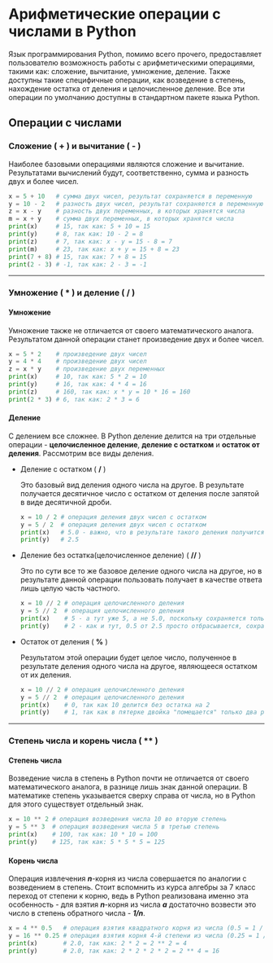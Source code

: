 # Арифметические операции с числами в Python
Язык программирования Python, помимо всего прочего, предоставляет пользователю возможность работы с арифметическими операциями, такими как: сложение, вычитание, умножение, деление.
Также доступны такие специфичные операции, как возведение в степень, нахождение остатка от деления и целочисленное деление. Все эти операции по умолчанию доступны в стандартном пакете языка Python.

## Операции с числами

### Сложение ( **+** ) и вычитание ( **-** ) 

Наиболее базовыми операциями являются сложение и вычитание. Результатами вычислений будут, соответственно, сумма и разность двух и более чисел.

```python
x = 5 + 10   # сумма двух чисел, результат сохраняется в переменную
y = 10 - 2   # разность двух чисел, результат сохраняется в переменную
z = x - y    # разность двух переменных, в которых хранятся числа
m = x + y    # сумма двух переменных, в которых хранятся числа
print(x)     # 15, так как: 5 + 10 = 15
print(y)     # 8, так как: 10 - 2 = 8
print(z)     # 7, так как: x - y = 15 - 8 = 7
print(m)     # 23, так как: x + y = 15 + 8 = 23
print(7 + 8) # 15, так как: 7 + 8 = 15
print(2 - 3) # -1, так как: 2 - 3 = -1
```

---

### Умножение ( * ) и деление ( **/** )

#### Умножение 
Умножение также не отличается от своего математического аналога. Результатом данной операции станет произведение двух и более чисел.
```python
x = 5 * 2    # произведение двух чисел
y = 4 * 4    # произведение двух чисел
z = x * y    # произведение двух переменных
print(x)     # 10, так как: 5 * 2 = 10
print(y)     # 16, так как: 4 * 4 = 16
print(z)     # 160, так как: x * y = 10 * 16 = 160
print(2 * 3) # 6, так как: 2 * 3 = 6
```

#### Деление
С делением все сложнее. В Python деление делится на три отдельные операции - **целочисленное деление**, **деление с остатком** и **остаток от деления**.
Рассмотрим все виды деления.

- Деление с остатком ( **/** )

  Это базовый вид деления одного числа на другое. В результате получается десятичное число с остатком от деления после запятой в виде десятичной дроби.
  ```python
  x = 10 / 2 # операция деления двух чисел с остатком
  y = 5 / 2  # операция деления двух чисел с остатком
  print(x)   # 5.0 - важно, что в результате такого деления получится не 5, а 5.0 !!!!
  print(y)   # 2.5
  ```

- Деление без остатка(целочисленное деление) ( **//** )

  Это по сути все то же базовое деление одного числа на другое, но в результате данной операции пользовать получает в качестве ответа лишь целую часть частного.
  ```python
  x = 10 // 2 # операция целочисленного деления
  y = 5 // 2  # операция целочисленного деления
  print(x)    # 5 - а тут уже 5, а не 5.0, поскольку сохраняется только целая часть
  print(y)    # 2 - как и тут, 0.5 от 2.5 просто отбрасывается, сохраняется только целая часть
  ```
  
- Остаток от деления ( **%** )

  Результатом этой операции будет целое число, полученное в результате деления одного числа на другое, являющееся остатком от их деления.
  ```python
  x = 10 // 2 # операция целочисленного деления
  y = 5 // 2  # операция целочисленного деления
  print(x)    # 0, так как 10 делится без остатка на 2
  print(y)    # 1, так как в пятерке двойка "помещается" только два раза, а остальное - остаток
  ```

---

### Степень числа и корень числа ( ** )

#### Степень числа 
Возведение числа в степень в Python почти не отличается от своего математического аналога, в разнице лишь знак данной операции. В математике степень указывается сверху справа от числа, 
но в Python для этого существует отдельный знак.
  ```python
  x = 10 ** 2 # операция возведения числа 10 во вторую степень
  y = 5 ** 3  # операция возведения числа 5 в третью степень
  print(x)    # 100, так как: 10 * 10 = 100
  print(y)    # 125, так как: 5 * 5 * 5 = 125
  ```

#### Корень числа
Операция извлечения ***n***-корня из числа совершается по аналогии с возведением в степень. Стоит вспомнить из курса алгебры за 7 класс переход от степени к корню, 
ведь в Python реализована именно эта особенность - для взятия ***n***-корня из числа ***a*** достаточно возвести это число в степень обратного числа - ***1/n***.
```python
x = 4 ** 0.5   # операция взятия квадратного корня из числа (0.5 = 1 / 2, где 2 - показатель корня)
y = 16 ** 0.25 # операция взятия корня 4-й степени из числа (0.25 = 1 / 4, где 4 - показатель корня)
print(x)       # 2.0, так как: 2 * 2 = 2 ** 2 = 4
print(y)       # 2.0, так как: 2 * 2 * 2 * 2 = 2 ** 4 = 16
```
